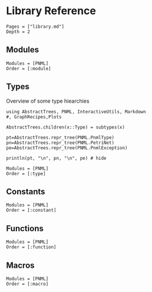 # Library Reference

```@contents
Pages = ["library.md"]
Depth = 2
```

## Modules

```@autodocs
Modules = [PNML]
Order = [:module]
```

## Types


Overview of some type hiearchies
```@setup type
using AbstractTrees, PNML, InteractiveUtils, Markdown
#, GraphRecipes,Plots

AbstractTrees.children(x::Type) = subtypes(x)

pt=AbstractTrees.repr_tree(PNML.PnmlType)
pn=AbstractTrees.repr_tree(PNML.PetriNet)
pe=AbstractTrees.repr_tree(PNML.PnmlException)
```

```@example type
println(pt, "\n", pn, "\n", pe) # hide
```

```@autodocs
Modules = [PNML]
Order = [:type]
```

## Constants

```@autodocs
Modules = [PNML]
Order = [:constant]
```

## Functions

```@autodocs
Modules = [PNML]
Order = [:function]
```

## Macros

```@autodocs
Modules = [PNML]
Order = [:macro]
```
